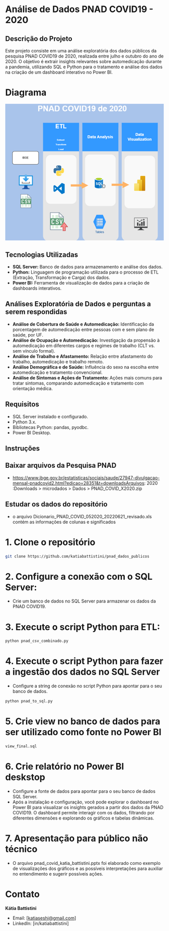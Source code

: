 # Análise de Dados PNAD COVID19 - 2020

## Descrição do Projeto

Este projeto consiste em uma análise exploratória dos dados públicos da pesquisa PNAD COVID19 de 2020, realizada entre julho e outubro do ano de 2020. O objetivo é extrair insights relevantes sobre automedicação durante a pandemia, utilizando SQL e Python para o tratamento e análise dos dados na criação de um dashboard interativo no Power BI.

# Diagrama

![alt text](diagrama.PNG)

## Tecnologias Utilizadas

- **SQL Server:** Banco de dados para armazenamento e análise dos dados.
- **Python:** Linguagem de programação utilizada para o processo de ETL (Extração, Transformação e Carga) dos dados.
- **Power BI:** Ferramenta de visualização de dados para a criação de dashboards interativos.

## Análises Exploratória de Dados e perguntas a serem respondidas

- **Análise de Cobertura de Saúde e Automedicação:** Identificação da porcentagem de automedicação entre pessoas com e sem plano de saúde, por UF.
- **Análise de Ocupação e Automedicação:** Investigação da propensão à automedicação em diferentes cargos e regimes de trabalho (CLT vs. sem vínculo formal).
- **Análise de Trabalho e Afastamento:** Relação entre afastamento do trabalho, automedicação e trabalho remoto.
- **Análise Demográfica e de Saúde:** Influência do sexo na escolha entre automedicação e tratamento convencional.
- **Análise de Sintomas e Ações de Tratamento:** Ações mais comuns para tratar sintomas, comparando automedicação e tratamento com orientação médica.


## Requisitos

- SQL Server instalado e configurado.
- Python 3.x.
- Bibliotecas Python: pandas, pyodbc.
- Power BI Desktop.

## Instruções

## Baixar arquivos da Pesquisa PNAD
- https://www.ibge.gov.br/estatisticas/sociais/saude/27947-divulgacao-mensal-pnadcovid2.html?edicao=28351&t=downloadsArquivos:
2020 :Downloads > microdados > Dados > PNAD_COVID_X2020.zip

## Estudar os dados do repositório

- o arquivo Dicionario_PNAD_COVID_052020_20220621_revisado.xls contém as informações de colunas e significados 

# 1.  Clone o repositório
```bash 
git clone https://github.com/katiabattistini/pnad_dados_publicos
```
# 2. Configure a conexão com o SQL Server:

- Crie um banco de dados no SQL Server para armazenar os dados da PNAD COVID19.

# 3. Execute o script Python para ETL:

```bash
python pnad_csv_combinado.py
```
# 4. Execute o script Python para fazer a ingestão dos dados no SQL Server 

- Configure a string de conexão no script Python para apontar para o seu banco de dados.

``` bash
python pnad_to_sql.py
```
# 5. Crie view no banco de dados para ser utilizado como fonte no Power BI

```bash
view_final.sql
```

# 6. Crie relatório no Power BI deskstop
- Configure a fonte de dados para apontar para o seu banco de dados SQL Server.
- Após a instalação e configuração, você pode explorar o dashboard no Power BI para visualizar os insights gerados a partir dos dados da PNAD COVID19. O dashboard permite interagir com os dados, filtrando por diferentes dimensões e explorando os gráficos e tabelas dinâmicas.

# 7. Apresentação para público não técnico
- O arquivo pnad_covid_katia_battistini.pptx foi elaborado como exemplo de visualizações dos gráficos e as possíveis interpretações para  auxiliar no entendimento e sugerir possíveis ações.

# Contato
**Kátia Battistini**

- Email: [katiaseshi@gmail.com]
- LinkedIn: [in/katiabattistini]